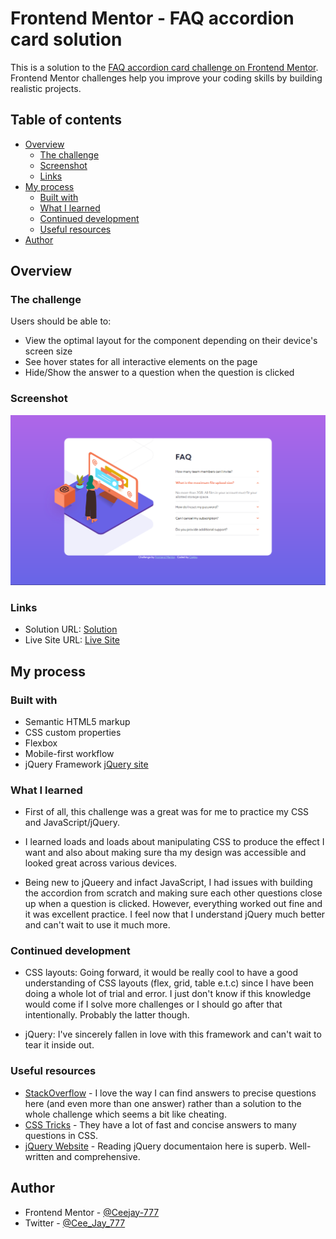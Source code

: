 # Frontend Mentor - FAQ accordion card solution

This is a solution to the [FAQ accordion card challenge on Frontend Mentor](https://www.frontendmentor.io/challenges/faq-accordion-card-XlyjD0Oam). Frontend Mentor challenges help you improve your coding skills by building realistic projects. 

## Table of contents

- [Overview](#overview)
  - [The challenge](#the-challenge)
  - [Screenshot](#screenshot)
  - [Links](#links)
- [My process](#my-process)
  - [Built with](#built-with)
  - [What I learned](#what-i-learned)
  - [Continued development](#continued-development)
  - [Useful resources](#useful-resources)
- [Author](#author)


## Overview

### The challenge

Users should be able to:

- View the optimal layout for the component depending on their device's screen size
- See hover states for all interactive elements on the page
- Hide/Show the answer to a question when the question is clicked

### Screenshot

![](./faq.jpeg)

### Links

- Solution URL: [Solution](https://github.com/Ceejay-777/Faq-accordion-card)
- Live Site URL: [Live Site](https://ceejay-777.github.io/Faq-accordion-card/)

## My process

### Built with

- Semantic HTML5 markup
- CSS custom properties
- Flexbox
- Mobile-first workflow
- jQuery Framework [jQuery site](https://learn.jquery.com/)

### What I learned


- First of all, this challenge was a great was for me to practice my CSS and JavaScript/jQuery. 

- I learned loads and loads about manipulating CSS to produce the effect I want and also about making sure tha my design was accessible and looked great across various devices. 

- Being new to jQueery and infact JavaScript, I had issues with building the accordion from scratch and making sure each other questions close up when a question is clicked. However, everything worked out fine and it was excellent practice. I feel now that I understand jQuery much better and can't wait to use it much more. 

### Continued development

- CSS layouts: Going forward, it would be really cool to have a good understanding of CSS layouts (flex, grid, table e.t.c) since I have been doing a whole lot of trial and error. I just don't know if this knowledge would come if I solve more challenges or I should go after that intentionally. Probably the latter though.

- jQuery: I've sincerely fallen in love with this framework and can't wait to tear it inside out.

### Useful resources

- [StackOverflow](https://stackoverflow.com/) - I love the way I can find answers to precise questions here (and even more than one answer) rather than a solution to the whole challenge which seems a bit like cheating.
- [CSS Tricks](https://css-tricks.com/) - They have a lot of fast and concise answers to many questions in CSS. 
- [jQuery Website](https://learn.jquery.com/) - Reading jQuery documentaion here is superb. Well-written and comprehensive.

## Author

- Frontend Mentor - [@Ceejay-777](https://www.frontendmentor.io/profile/Ceejay-777)
- Twitter - [@Cee_Jay_777](https://www.twitter.com/Cee_Jay_777)

